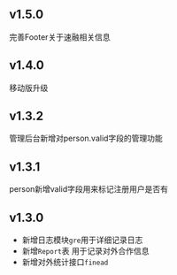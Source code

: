 v1.5.0
---
完善Footer关于速融相关信息

v1.4.0
---
移动版升级

v1.3.2
---
管理后台新增对person.valid字段的管理功能

v1.3.1
---
person新增valid字段用来标记注册用户是否有

v1.3.0
---
* 新增日志模块``gre``用于详细记录日志
* 新增``Report``表 用于记录对外合作信息
* 新增对外统计接口``finead``
